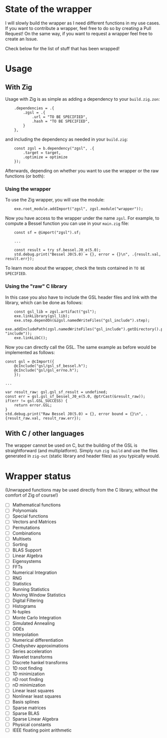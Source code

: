 # State of the wrapper

I will slowly build the wrapper as I need different functions in my use cases. If you want to contribute
a wrapper, feel free to do so by creating a Pull Request! On the same way, if you want to request a 
wrapper feel free to create an Issue. 

Check below for the list of stuff that has been wrapped!

# Usage

## With Zig

Usage with Zig is as simple as adding a dependency to your `build.zig.zon`:

```Zig
    .dependencies = .{
        .zgsl = .{
			.url = "TO BE SPECIFIED",
			.hash = "TO BE SPECIFIED",
        }
    },
```

and including the dependency as needed in your `build.zig`:

```Zig 
    const zgsl = b.dependency("zgsl", .{
        .target = target,
        .optimize = optimize
    });
```

Afterwards, depending on whether you want to use the wrapper or the raw functions (or both):

### Using the wrapper

To use the Zig wrapper, you will use the module:

```Zig    
	exe.root_module.addImport("zgsl", zgsl.module("wrapper"));
```

Now you have access to the wrapper under the name `zgsl`. For example, to compute a Bessel function
you can use in your `main.zig` file:

```Zig     
	const sf = @import("zgsl").sf;

	...

	const result = try sf.bessel.J0_e(5.0);
	std.debug.print("Bessel J0(5.0) = {}, error = {}\n", .{result.val, result.err});
```

To learn more about the wrapper, check the tests contained in `TO BE SPECIFIED`.

### Using the "raw" C library

In this case you also have to include the GSL header files and link with the 
library, which can be done as follows:

```Zig    
	const gsl_lib = zgsl.artifact("gsl");
    exe.linkLibrary(gsl_lib);
    exe.step.dependOn(&zgsl.namedWriteFiles("gsl_include").step);
    exe.addIncludePath(zgsl.namedWriteFiles("gsl_include").getDirectory().path(b, "include"));
    exe.linkLibC();
```

Now you can directly call the GSL. The same example as before would be implemented as follows:

```Zig 
const gsl = @cImport({
    @cInclude("gsl/gsl_sf_bessel.h");
    @cInclude("gsl/gsl_errno.h");
	});

...

var result_raw: gsl.gsl_sf_result = undefined;
const err = gsl.gsl_sf_bessel_J0_e(5.0, @ptrCast(&result_raw));
if(err != gsl.GSL_SUCCESS) {
	return error.GSL;
}
std.debug.print("Raw Bessel J0(5.0) = {}, error bound = {}\n", .{result_raw.val, result_raw.err});
```

## With C / other languages

The wrapper cannot be used on C, but the building of the GSL is straightforward (and 
multiplatform). Simply run `zig build` and use the files generated in `zig-out` (static library
and header files) as you typically would.

# Wrapper status

(Unwrapped functions may be used directly from the C library, without the comfort of Zig of course!)

- [ ]	Mathematical functions
- [ ]	Polynomials
- [ ]	Special functions
- [ ]	Vectors and Matrices
- [ ]	Permutations
- [ ]	Combinations
- [ ]	Multisets
- [ ]	Sorting
- [ ]	BLAS Support
- [ ]	Linear Algebra
- [ ]	Eigensystems
- [ ]	FFTs
- [ ]	Numerical Integration
- [ ]	RNG
- [ ]	Statistics
- [ ]	Running Statistics
- [ ]	Moving Window Statistics
- [ ]	Digital Filtering
- [ ]	Histograms
- [ ]	N-tuples
- [ ]	Monte Carlo Integration
- [ ]	Simulated Annealing
- [ ]	ODEs
- [ ]	Interpolation
- [ ]	Numerical differentiation
- [ ]	Chebyshev approximations
- [ ]	Series acceleration
- [ ]	Wavelet transforms
- [ ]	Discrete hankel transforms
- [ ]	1D root finding
- [ ]	1D minimization
- [ ]	nD root finding
- [ ]	nD minimization
- [ ]	Linear least squares
- [ ]	Nonlinear least squares
- [ ]	Basis splines
- [ ]	Sparse matrices
- [ ]	Sparse BLAS
- [ ]	Sparse Linear Algebra
- [ ]	Physical constants
- [ ]	IEEE floating point arithmetic